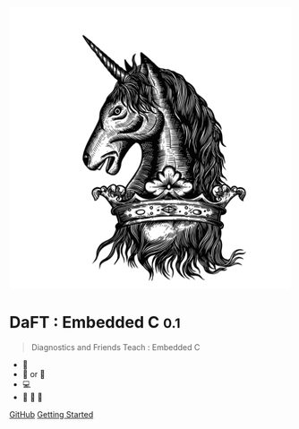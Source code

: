 ![logo](_media/crest_black.svg)

#  DaFT : Embedded C <small>0.1</small>

>  Diagnostics and Friends Teach : Embedded C

- :shit:
- :tea: or :beer:
- :computer:
- :see_no_evil: :hear_no_evil: :speak_no_evil:

<!-- [Emoji list](https://gist.github.com/rxaviers/7360908) -->

[GitHub](https://github.com/DiagnosticsMonkey)
[Getting Started](/README)
